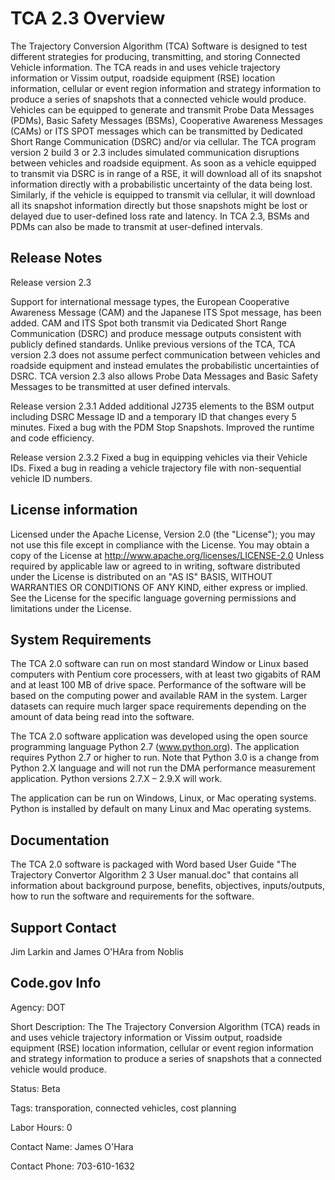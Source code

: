 ﻿
TCA 2.3 Overview
============================
The Trajectory Conversion Algorithm (TCA) Software is designed to test different strategies for producing, transmitting, and storing Connected Vehicle information. The TCA reads in and uses vehicle trajectory information or Vissim output, roadside equipment (RSE) location information, cellular or event region information and strategy information to produce a series of snapshots that a connected vehicle would produce. Vehicles can be equipped to generate and transmit Probe Data Messages (PDMs), Basic Safety Messages (BSMs), Cooperative Awareness Messages (CAMs) or ITS SPOT messages which can be transmitted by Dedicated Short Range Communication (DSRC) and/or via cellular. The TCA program version 2 build 3 or 2.3 includes simulated communication disruptions between vehicles and roadside equipment. As soon as a vehicle equipped to transmit via DSRC is in range of a RSE, it will download all of its snapshot information directly with a probabilistic uncertainty of the data being lost. Similarly, if the vehicle is equipped to transmit via cellular, it will download all its snapshot information directly but those snapshots might be lost or delayed due to user-defined loss rate and latency. In TCA 2.3, BSMs and PDMs can also be made to transmit at user-defined intervals.

Release Notes
-------------------
Release version 2.3

Support for international message types, the European Cooperative Awareness Message (CAM) and the Japanese ITS Spot message, has been added. CAM and ITS Spot both transmit via Dedicated Short Range Communication (DSRC) and produce message outputs consistent with publicly defined standards. Unlike previous versions of the TCA, TCA version 2.3 does not assume perfect communication between vehicles and roadside equipment and instead emulates the probabilistic uncertainties of DSRC. TCA version 2.3 also allows Probe Data Messages and Basic Safety Messages to be transmitted at user defined intervals. 

Release version 2.3.1
Added additional J2735 elements to the BSM output including DSRC Message ID and a temporary ID that changes every 5 minutes. Fixed a bug with the PDM Stop Snapshots. Improved the runtime and code efficiency. 


Release version 2.3.2
Fixed a bug in equipping vehicles via their Vehicle IDs. Fixed a bug in reading a vehicle trajectory file with non-sequential vehicle ID numbers.

License information
-------------------
Licensed under the Apache License, Version 2.0 (the "License"); you may not use this
file except in compliance with the License.
You may obtain a copy of the License at http://www.apache.org/licenses/LICENSE-2.0
Unless required by applicable law or agreed to in writing, software distributed under
the License is distributed on an "AS IS" BASIS, WITHOUT WARRANTIES OR CONDITIONS OF ANY
KIND, either express or implied. See the License for the specific language governing
permissions and limitations under the License.

System Requirements
-------------------------
The TCA 2.0 software can run on most standard Window or Linux based computers with 
Pentium core processers, with at least two gigabits of RAM and at least 100 MB of drive space.
Performance of the software will be based on the computing power and available RAM in 
the system.  Larger datasets can require much larger space requirements depending on the 
amount of data being read into the software.

The TCA 2.0 software application was developed using the open source
programming language Python 2.7 (www.python.org).  The application requires Python 2.7
or higher to run.  Note that Python 3.0 is a change from Python 2.X language and will not
run the DMA performance measurement application.  Python versions 2.7.X – 2.9.X will work.

The application can be run on Windows, Linux, or Mac operating systems.  Python is installed
by default on many Linux and Mac operating systems.


Documentation
-------------
The TCA 2.0 software is packaged with Word based User Guide
"The Trajectory Convertor Algorithm 2 3 User manual.doc" that contains all information about background
purpose, benefits, objectives, inputs/outputs, how to run the software and requirements for the software.


Support Contact
------------------------------------
Jim Larkin and James O'HAra from Noblis

Code.gov Info
----------------
Agency: DOT

Short Description: The The Trajectory Conversion Algorithm (TCA) reads in and uses vehicle trajectory information or Vissim output, roadside equipment (RSE) location information, cellular or event region information and strategy information to produce a series of snapshots that a connected vehicle would produce.

Status: Beta

Tags: transporation, connected vehicles, cost planning

Labor Hours: 0

Contact Name: James O'Hara

Contact Phone: 703-610-1632
